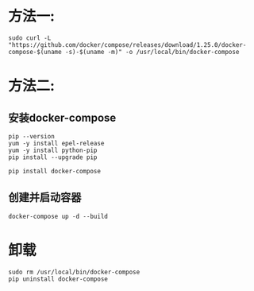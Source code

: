 # 方法一:
```
sudo curl -L "https://github.com/docker/compose/releases/download/1.25.0/docker-compose-$(uname -s)-$(uname -m)" -o /usr/local/bin/docker-compose
```

# 方法二:
## 安装docker-compose
```
pip --version
yum -y install epel-release
yum -y install python-pip
pip install --upgrade pip

pip install docker-compose
```

## 创建并启动容器
```
docker-compose up -d --build
```


# 卸载
```
sudo rm /usr/local/bin/docker-compose
pip uninstall docker-compose
```